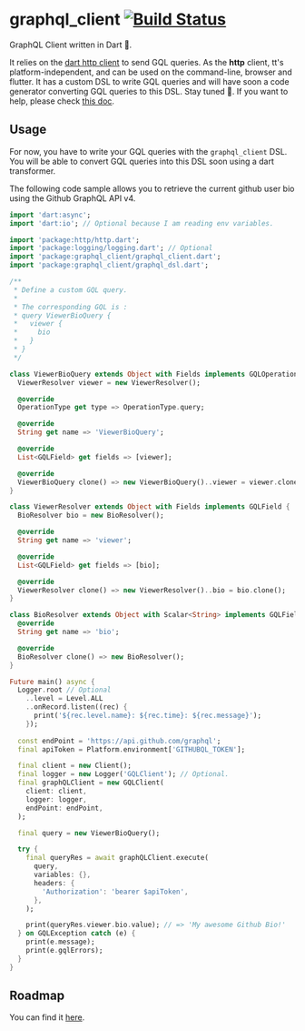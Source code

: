 # graphql_client [![Build Status](https://travis-ci.org/hourliert/graphql_client.svg?branch=master)](https://travis-ci.org/hourliert/graphql_client)

GraphQL Client written in Dart 🎯.

It relies on the [dart http client][http] to send GQL queries. As the **http** client, tt's platform-independent, 
and can be used on the command-line, browser and flutter.
It has a custom DSL to write GQL queries and will have soon a code generator converting GQL queries to this DSL.
Stay tuned 🎤. If you want to help, please check [this doc][code_generator].

## Usage

For now, you have to write your GQL queries with the `graphql_client` DSL. You will be able to
convert GQL queries into this DSL soon using a dart transformer.

The following code sample allows you to retrieve the current github user bio using the Github
GraphQL API v4.

```dart
import 'dart:async';
import 'dart:io'; // Optional because I am reading env variables.

import 'package:http/http.dart';
import 'package:logging/logging.dart'; // Optional
import 'package:graphql_client/graphql_client.dart';
import 'package:graphql_client/graphql_dsl.dart';

/**
 * Define a custom GQL query.
 *
 * The corresponding GQL is :
 * query ViewerBioQuery {
 *   viewer {
 *     bio
 *   }
 * }
 */

class ViewerBioQuery extends Object with Fields implements GQLOperation {
  ViewerResolver viewer = new ViewerResolver();

  @override
  OperationType get type => OperationType.query;

  @override
  String get name => 'ViewerBioQuery';

  @override
  List<GQLField> get fields => [viewer];

  @override
  ViewerBioQuery clone() => new ViewerBioQuery()..viewer = viewer.clone();
}

class ViewerResolver extends Object with Fields implements GQLField {
  BioResolver bio = new BioResolver();

  @override
  String get name => 'viewer';

  @override
  List<GQLField> get fields => [bio];

  @override
  ViewerResolver clone() => new ViewerResolver()..bio = bio.clone();
}

class BioResolver extends Object with Scalar<String> implements GQLField {
  @override
  String get name => 'bio';

  @override
  BioResolver clone() => new BioResolver();
}

Future main() async {
  Logger.root // Optional
    ..level = Level.ALL
    ..onRecord.listen((rec) {
      print('${rec.level.name}: ${rec.time}: ${rec.message}');
    });
    
  const endPoint = 'https://api.github.com/graphql';
  final apiToken = Platform.environment['GITHUBQL_TOKEN'];

  final client = new Client();
  final logger = new Logger('GQLClient'); // Optional.
  final graphQLClient = new GQLClient(
    client: client,
    logger: logger,
    endPoint: endPoint,
  );

  final query = new ViewerBioQuery();

  try {
    final queryRes = await graphQLClient.execute(
      query,
      variables: {},
      headers: {
        'Authorization': 'bearer $apiToken',
      },
    );

    print(queryRes.viewer.bio.value); // => 'My awesome Github Bio!'
  } on GQLException catch (e) {
    print(e.message);
    print(e.gqlErrors);
  }
}

```

## Roadmap

You can find it [here][roadmap].

[roadmap]: https://github.com/hourliert/graphql_client/blob/master/ROADMAP.md
[http]: https://pub.dartlang.org/packages/http
[code_generator]: https://github.com/hourliert/graphql_client/blob/master/doc/code_generator.md